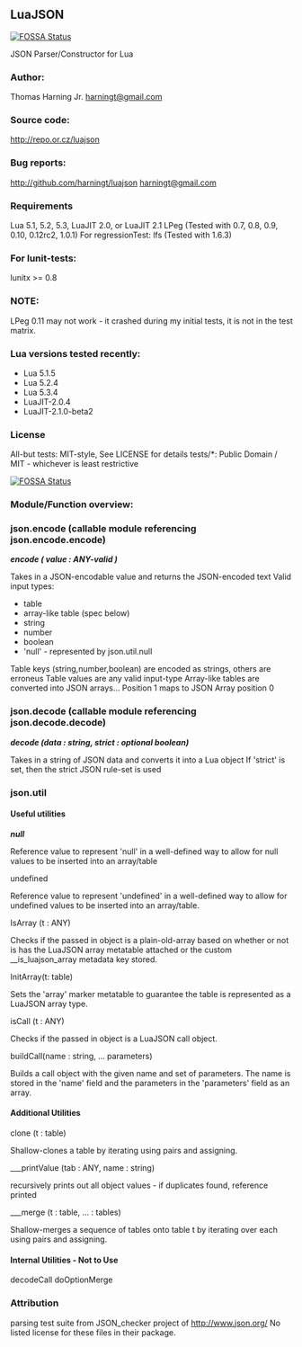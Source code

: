 ## LuaJSON
[![FOSSA Status](https://app.fossa.io/api/projects/git%2Bgithub.com%2Fcanv15%2Fluajson.svg?type=shield)](https://app.fossa.io/projects/git%2Bgithub.com%2Fcanv15%2Fluajson?ref=badge_shield)

JSON Parser/Constructor for Lua

### Author:
Thomas Harning Jr. <harningt@gmail.com>

### Source code:
http://repo.or.cz/luajson

### Bug reports:
http://github.com/harningt/luajson
harningt@gmail.com

### Requirements
Lua 5.1, 5.2, 5.3, LuaJIT 2.0, or LuaJIT 2.1
LPeg (Tested with 0.7, 0.8, 0.9, 0.10, 0.12rc2, 1.0.1)
For regressionTest:
	lfs (Tested with 1.6.3)
### For lunit-tests:
lunitx >= 0.8

### NOTE:
LPeg 0.11 may not work - it crashed during my initial tests,
it is not in the test matrix.

### Lua versions tested recently:
* Lua 5.1.5
* Lua 5.2.4
* Lua 5.3.4
* LuaJIT-2.0.4
* LuaJIT-2.1.0-beta2

### License
All-but tests: MIT-style, See LICENSE for details
tests/*:       Public Domain / MIT - whichever is least restrictive


[![FOSSA Status](https://app.fossa.io/api/projects/git%2Bgithub.com%2Fcanv15%2Fluajson.svg?type=large)](https://app.fossa.io/projects/git%2Bgithub.com%2Fcanv15%2Fluajson?ref=badge_large)

### Module/Function overview:
### json.encode (callable module referencing json.encode.encode)
___encode ( value : ANY-valid )___

Takes in a JSON-encodable value and returns the JSON-encoded text
Valid input types:
* table
* array-like table (spec below)
* string
* number
* boolean
* 'null' - represented by json.util.null

Table keys (string,number,boolean) are encoded as strings, others are erroneus
Table values are any valid input-type
Array-like tables are converted into JSON arrays...
Position 1 maps to JSON Array position 0

### json.decode (callable module referencing json.decode.decode)
___decode (data : string, strict : optional boolean)___

Takes in a string of JSON data and converts it into a Lua object
If 'strict' is set, then the strict JSON rule-set is used

### json.util
#### Useful utilities
___null___

Reference value to represent 'null' in a well-defined way to
allow for null values to be inserted into an array/table

   undefined

Reference value to represent 'undefined' in a well-defined
way to allow for undefined values to be inserted into an
array/table.

   IsArray (t : ANY)

Checks if the passed in object is a plain-old-array based on
whether or not is has the LuaJSON array metatable attached
or the custom __is_luajson_array metadata key stored.

   InitArray(t: table)

Sets the 'array' marker metatable to guarantee the table is
represented as a LuaJSON array type.

   isCall (t : ANY)

Checks if the passed in object is a LuaJSON call object.

   buildCall(name : string, ... parameters)

Builds a call object with the given name and set of parameters.
The name is stored in the 'name' field and the parameters in
the 'parameters' field as an array.

#### Additional Utilities
   clone (t : table)

Shallow-clones a table by iterating using pairs and assigning.

___printValue (tab : ANY, name : string)

recursively prints out all object values - if duplicates found, reference printed

___merge (t : table, ... : tables)

Shallow-merges a sequence of tables onto table t by iterating over each using
pairs and assigning.

#### Internal Utilities - Not to Use
   decodeCall
   doOptionMerge

### Attribution
parsing test suite from JSON_checker project of http://www.json.org/
No listed license for these files in their package.